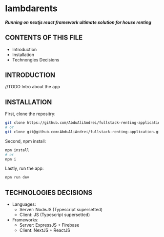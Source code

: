 # lambdarents
##### Running on nextjs react framework ultimate solution for house renting

CONTENTS OF THIS FILE
---------------------

 * Introduction
 * Installation
 * Technongies Decisions

INTRODUCTION
------------

//TODO
Intro about the app

INSTALLATION
------------
First, clone the repositry:

```bash
git clone https://github.com/AbduAliAndrei/fullstack-renting-application.git
# or
git clone git@github.com:AbduAliAndrei/fullstack-renting-application.git
```
Second, npm install:

```bash
npm install
# or
npm i
```

Lastly, run the app:
```bash
npm run dev
```


TECHNOLOGIES DECISIONS
----------------
- Languages:
    - Server: NodeJS (Typescript supersetted)
    - Client: JS (Typescript supersetted)
- Frameworks:
    - Server: ExpressJS + Firebase
    - Client: NextJS + ReactJS

